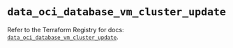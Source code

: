# `data_oci_database_vm_cluster_update`

Refer to the Terraform Registry for docs: [`data_oci_database_vm_cluster_update`](https://registry.terraform.io/providers/hashicorp/oci/7.19.0/docs/data-sources/database_vm_cluster_update).
